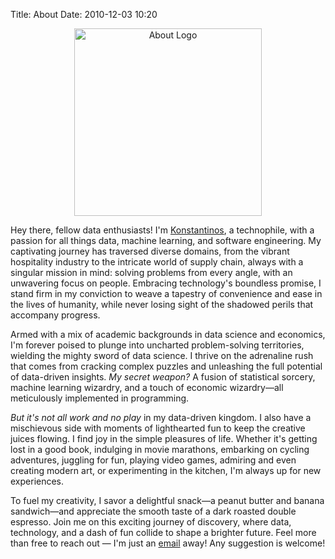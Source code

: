 Title: About
Date: 2010-12-03 10:20


<center>
  <img src="{static}/images/about-logo.jpeg" alt="About Logo" width="300">
</center>

Hey there, fellow data enthusiasts! I'm [Konstantinos](https://ktsoumas.netlify.app), a technophile, with a passion for all things data, machine learning, and software engineering. My captivating journey has traversed diverse domains, from the vibrant hospitality industry to the intricate world of supply chain, always with a singular mission in mind: solving problems from every angle, with an unwavering focus on people. Embracing technology's boundless promise, I stand firm in my conviction to weave a tapestry of convenience and ease in the lives of humanity, while never losing sight of the shadowed perils that accompany progress.

Armed with a mix of academic backgrounds in data science and economics, I'm forever poised to plunge into uncharted problem-solving territories, wielding the mighty sword of data science. I thrive on the adrenaline rush that comes from cracking complex puzzles and unleashing the full potential of data-driven insights. *My secret weapon?* A fusion of statistical sorcery, machine learning wizardry, and a touch of economic wizardry—all meticulously implemented in programming.

*But it's not all work and no play* in my data-driven kingdom. I also have a mischievous side with moments of lighthearted fun to keep the creative juices flowing. I find joy in the simple pleasures of life. Whether it's getting lost in a good book, indulging in movie marathons, embarking on cycling adventures, juggling for fun, playing video games, admiring and even creating modern art, or experimenting in the kitchen, I'm always up for new experiences.

To fuel my creativity, I savor a delightful snack—a peanut butter and banana sandwich—and appreciate the smooth taste of a dark roasted double espresso. Join me on this exciting journey of discovery, where data, technology, and a dash of fun collide to shape a brighter future. Feel more than free to reach out — I'm just an [email](mailto:tsoumascon@gmail.com) away! Any suggestion is welcome!

